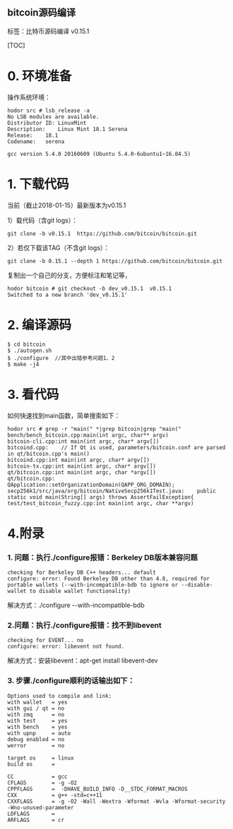 bitcoin源码编译
---
标签：比特币源码编译 v0.15.1

[TOC]

# 0. 环境准备
操作系统环境：

    hodor src # lsb_release -a
    No LSB modules are available.
    Distributor ID:	LinuxMint
    Description:	Linux Mint 18.1 Serena
    Release:	18.1
    Codename:	serena

    gcc version 5.4.0 20160609 (Ubuntu 5.4.0-6ubuntu1~16.04.5)
    
# 1. 下载代码  
当前（截止2018-01-15）最新版本为v0.15.1

1）载代码（含git logs）：
    
    git clone -b v0.15.1  https://github.com/bitcoin/bitcoin.git

2）若仅下载该TAG（不含git logs）：
    
    git clone -b 0.15.1 --depth 1 https://github.com/bitcoin/bitcoin.git

复制出一个自己的分支，方便标注和笔记等，

    hodor bitcoin # git checkout -b dev_v0.15.1  v0.15.1
    Switched to a new branch 'dev_v0.15.1'

# 2. 编译源码

    $ cd bitcoin
    $ ./autogen.sh
    $ ./configure  //其中出错参考问题1、2
    $ make -j4

# 3. 看代码
如何快速找到main函数，简单搜索如下：

    hodor src # grep -r "main(" *|grep bitcoin|grep "main("
    bench/bench_bitcoin.cpp:main(int argc, char** argv)
    bitcoin-cli.cpp:int main(int argc, char* argv[])
    bitcoind.cpp:    // If Qt is used, parameters/bitcoin.conf are parsed in qt/bitcoin.cpp's main()
    bitcoind.cpp:int main(int argc, char* argv[])
    bitcoin-tx.cpp:int main(int argc, char* argv[])
    qt/bitcoin.cpp:int main(int argc, char *argv[])
    qt/bitcoin.cpp:    QApplication::setOrganizationDomain(QAPP_ORG_DOMAIN);
    secp256k1/src/java/org/bitcoin/NativeSecp256k1Test.java:    public static void main(String[] args) throws AssertFailException{
    test/test_bitcoin_fuzzy.cpp:int main(int argc, char **argv)


# 4.附录

### 1. 问题：执行./configure报错：Berkeley DB版本兼容问题

    checking for Berkeley DB C++ headers... default
    configure: error: Found Berkeley DB other than 4.8, required for portable wallets (--with-incompatible-bdb to ignore or --disable-wallet to disable wallet functionality)

解决方式：./configure --with-incompatible-bdb

### 2.问题：执行./configure报错：找不到libevent

    checking for EVENT... no
    configure: error: libevent not found.

解决方式：安装libevent：apt-get install libevent-dev

### 3. 步骤./configure顺利的话输出如下：

    Options used to compile and link:
    with wallet   = yes
    with gui / qt = no
    with zmq      = no
    with test     = yes
    with bench    = yes
    with upnp     = auto
    debug enabled = no
    werror        = no

    target os     = linux
    build os      = 

    CC            = gcc
    CFLAGS        = -g -O2
    CPPFLAGS      =  -DHAVE_BUILD_INFO -D__STDC_FORMAT_MACROS
    CXX           = g++ -std=c++11
    CXXFLAGS      = -g -O2 -Wall -Wextra -Wformat -Wvla -Wformat-security -Wno-unused-parameter
    LDFLAGS       = 
    ARFLAGS       = cr
    